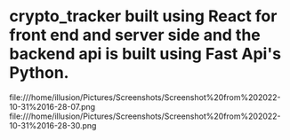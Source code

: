 # crypto_tracker built using React for front end and server side and the backend api is built using Fast Api's Python.


file:///home/illusion/Pictures/Screenshots/Screenshot%20from%202022-10-31%2016-28-07.png
file:///home/illusion/Pictures/Screenshots/Screenshot%20from%202022-10-31%2016-28-30.png
